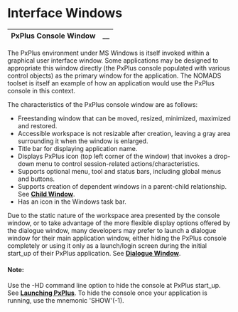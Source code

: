 # Interface Windows

**PxPlus Console Window** |  **__**  
---|---  
  
The PxPlus environment under MS Windows is itself invoked within a graphical user interface window. Some applications may be designed to appropriate this window directly (the PxPlus console populated with various control objects) as the primary window for the application. The NOMADS toolset is itself an example of how an application would use the PxPlus console in this context.

The characteristics of the PxPlus console window are as follows:

  * Freestanding window that can be moved, resized, minimized, maximized and restored.
  * Accessible workspace is not resizable after creation, leaving a gray area surrounding it when the window is enlarged.
  * Title bar for displaying application name.
  * Displays PxPlus icon (top left corner of the window) that invokes a drop-down menu to control session-related actions/characteristics.
  * Supports optional menu, tool and status bars, including global menus and buttons.
  * Supports creation of dependent windows in a parent-child relationship. See **[Child Window](Child%20Window.md)**.
  * Has an icon in the Windows task bar.



Due to the static nature of the workspace area presented by the console window, or to take advantage of the more flexible display options offered by the dialogue window, many developers may prefer to launch a dialogue window for their main application window, either hiding the PxPlus console completely or using it only as a launch/login screen during the initial start_up of their PxPlus application. See **[Dialogue Window](Dialogue%20Window.md)**.

#### **Note:**  
Use the -HD command line option to hide the console at PxPlus start_up. See **[Launching PxPlus](../../../PxPlus%20Installation%20and%20Configuration/Launching%20PxPlus/Overview.md)**. To hide the console once your application is running, use the mnemonic 'SHOW'(-1).
